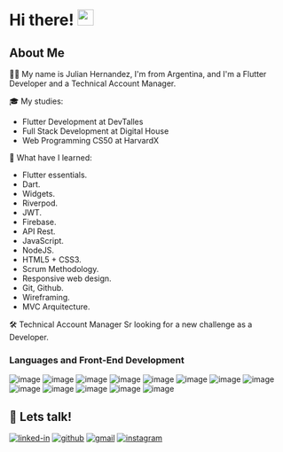 # Hi there! <img src="https://media.giphy.com/media/hvRJCLFzcasrR4ia7z/giphy.gif" width="29px">

## About Me

🙋‍♂️ My name is Julian Hernandez, I'm from Argentina, and I'm a Flutter Developer and a Technical Account Manager.

🎓 My studies:
   - Flutter Development at DevTalles
   - Full Stack Development at Digital House
   - Web Programming CS50 at HarvardX
   
📖 What have I learned: 
 - Flutter essentials.
 - Dart.
 - Widgets.
 - Riverpod.
 - JWT.
 - Firebase.
 - API Rest.
 - JavaScript.
 - NodeJS.
 - HTML5 + CSS3.
 - Scrum Methodology.
 - Responsive web design.
 - Git, Github.
 - Wireframing.
 - MVC Arquitecture.

🛠️ Technical Account Manager Sr looking for a new challenge as a Developer.

### Languages and Front-End Development

![image](https://img.shields.io/badge/Flutter-02569B?style=for-the-badge&logo=flutter&logoColor=white)
![image](https://img.shields.io/badge/Dart-0175C2?style=for-the-badge&logo=dart&logoColor=white)
![image](https://img.shields.io/badge/JavaScript-323330?style=for-the-badge&logo=javascript&logoColor=F7DF1E)
![image](https://img.shields.io/badge/HTML5-E34F26?style=for-the-badge&logo=html5&logoColor=white)
![image](https://img.shields.io/badge/CSS3-1572B6?style=for-the-badge&logo=css3&logoColor=white)
![image](https://img.shields.io/badge/VSCode-0078D4?style=for-the-badge&logo=visual%20studio%20code&logoColor=white)
![image](https://img.shields.io/badge/Android_Studio-3DDC84?style=for-the-badge&logo=android-studio&logoColor=white)
![image](https://img.shields.io/badge/Slack-4A154B?style=for-the-badge&logo=slack&logoColor=white)
![image](https://img.shields.io/badge/Google%20Meet-00897B?style=for-the-badge&logo=google-meet&logoColor=white)
![image](https://img.shields.io/badge/Discord-5865F2?style=for-the-badge&logo=discord&logoColor=white)
![image](https://img.shields.io/badge/Node.js-339933?style=for-the-badge&logo=nodedotjs&logoColor=white)
![image](https://img.shields.io/badge/Discord-5865F2?style=for-the-badge&logo=discord&logoColor=white)
![image](https://img.shields.io/badge/Figma-F24E1E?style=for-the-badge&logo=figma&logoColor=white)

## 🔗 Lets talk!

[![linked-in](https://img.shields.io/badge/Linked_In-0077B5?style=for-the-badge&logo=LinkedIn&logoColor=white)](https://www.linkedin.com/in/julianhernandezkam/)
[![github](https://img.shields.io/badge/GitHub-000000?style=for-the-badge&logo=GitHub&logoColor=white)](https://github.com/JulianHernandezGit)
[![gmail](https://img.shields.io/badge/Gmail-D14836?style=for-the-badge&logo=Gmail&logoColor=white)](mailto:julianhernandezok@gmail.com)
[![instagram](https://img.shields.io/badge/Instagram-E4405F?style=for-the-badge&logo=instagram&logoColor=white)](https://www.instagram.com/noisy.mac/)


<!--
**JulianHernandezGit/JulianHernandezGit** is a ✨ _special_ ✨ repository because its `README.md` (this file) appears on your GitHub profile.

Here are some ideas to get you started:

- 🔭 I’m currently working on ...
- 🌱 I’m currently learning ...
- 👯 I’m looking to collaborate on ...
- 🤔 I’m looking for help with ...
- 💬 Ask me about ...
- 📫 How to reach me: ...
- 😄 Pronouns: ...
- ⚡ Fun fact: ...
-->
